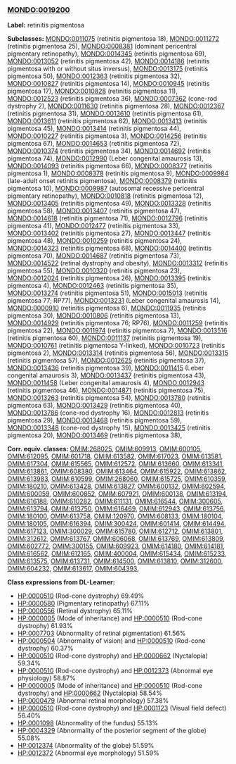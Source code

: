 
### [MONDO:0019200](http://purl.obolibrary.org/obo/MONDO_0019200)
**Label:** retinitis pigmentosa

**Subclasses:** [MONDO:0011075](http://purl.obolibrary.org/obo/MONDO_0011075) (retinitis pigmentosa 18), [MONDO:0011272](http://purl.obolibrary.org/obo/MONDO_0011272) (retinitis pigmentosa 25), [MONDO:0008381](http://purl.obolibrary.org/obo/MONDO_0008381) (dominant pericentral pigmentary retinopathy), [MONDO:0014345](http://purl.obolibrary.org/obo/MONDO_0014345) (retinitis pigmentosa 69), [MONDO:0013052](http://purl.obolibrary.org/obo/MONDO_0013052) (retinitis pigmentosa 42), [MONDO:0014186](http://purl.obolibrary.org/obo/MONDO_0014186) (retinitis pigmentosa with or without situs inversus), [MONDO:0013175](http://purl.obolibrary.org/obo/MONDO_0013175) (retinitis pigmentosa 50), [MONDO:0012363](http://purl.obolibrary.org/obo/MONDO_0012363) (retinitis pigmentosa 32), [MONDO:0010827](http://purl.obolibrary.org/obo/MONDO_0010827) (retinitis pigmentosa 14), [MONDO:0010945](http://purl.obolibrary.org/obo/MONDO_0010945) (retinitis pigmentosa 17), [MONDO:0010828](http://purl.obolibrary.org/obo/MONDO_0010828) (retinitis pigmentosa 11), [MONDO:0012523](http://purl.obolibrary.org/obo/MONDO_0012523) (retinitis pigmentosa 36), [MONDO:0007362](http://purl.obolibrary.org/obo/MONDO_0007362) (cone-rod dystrophy 2), [MONDO:0011630](http://purl.obolibrary.org/obo/MONDO_0011630) (retinitis pigmentosa 28), [MONDO:0012367](http://purl.obolibrary.org/obo/MONDO_0012367) (retinitis pigmentosa 31), [MONDO:0013610](http://purl.obolibrary.org/obo/MONDO_0013610) (retinitis pigmentosa 61), [MONDO:0013611](http://purl.obolibrary.org/obo/MONDO_0013611) (retinitis pigmentosa 62), [MONDO:0013413](http://purl.obolibrary.org/obo/MONDO_0013413) (retinitis pigmentosa 45), [MONDO:0013414](http://purl.obolibrary.org/obo/MONDO_0013414) (retinitis pigmentosa 44), [MONDO:0010227](http://purl.obolibrary.org/obo/MONDO_0010227) (retinitis pigmentosa 3), [MONDO:0014256](http://purl.obolibrary.org/obo/MONDO_0014256) (retinitis pigmentosa 67), [MONDO:0014653](http://purl.obolibrary.org/obo/MONDO_0014653) (retinitis pigmentosa 72), [MONDO:0010374](http://purl.obolibrary.org/obo/MONDO_0010374) (retinitis pigmentosa 34), [MONDO:0014692](http://purl.obolibrary.org/obo/MONDO_0014692) (retinitis pigmentosa 74), [MONDO:0012990](http://purl.obolibrary.org/obo/MONDO_0012990) (Leber congenital amaurosis 13), [MONDO:0014093](http://purl.obolibrary.org/obo/MONDO_0014093) (retinitis pigmentosa 66), [MONDO:0008377](http://purl.obolibrary.org/obo/MONDO_0008377) (retinitis pigmentosa 1), [MONDO:0008378](http://purl.obolibrary.org/obo/MONDO_0008378) (retinitis pigmentosa 9), [MONDO:0009984](http://purl.obolibrary.org/obo/MONDO_0009984) (late-adult onset retinitis pigmentosa), [MONDO:0008379](http://purl.obolibrary.org/obo/MONDO_0008379) (retinitis pigmentosa 10), [MONDO:0009987](http://purl.obolibrary.org/obo/MONDO_0009987) (autosomal recessive pericentral pigmentary retinopathy), [MONDO:0010818](http://purl.obolibrary.org/obo/MONDO_0010818) (retinitis pigmentosa 12), [MONDO:0013405](http://purl.obolibrary.org/obo/MONDO_0013405) (retinitis pigmentosa 49), [MONDO:0013328](http://purl.obolibrary.org/obo/MONDO_0013328) (retinitis pigmentosa 58), [MONDO:0013407](http://purl.obolibrary.org/obo/MONDO_0013407) (retinitis pigmentosa 47), [MONDO:0014618](http://purl.obolibrary.org/obo/MONDO_0014618) (retinitis pigmentosa 71), [MONDO:0012796](http://purl.obolibrary.org/obo/MONDO_0012796) (retinitis pigmentosa 41), [MONDO:0012477](http://purl.obolibrary.org/obo/MONDO_0012477) (retinitis pigmentosa 33), [MONDO:0013402](http://purl.obolibrary.org/obo/MONDO_0013402) (retinitis pigmentosa 27), [MONDO:0013447](http://purl.obolibrary.org/obo/MONDO_0013447) (retinitis pigmentosa 48), [MONDO:0010259](http://purl.obolibrary.org/obo/MONDO_0010259) (retinitis pigmentosa 24), [MONDO:0014323](http://purl.obolibrary.org/obo/MONDO_0014323) (retinitis pigmentosa 68), [MONDO:0014400](http://purl.obolibrary.org/obo/MONDO_0014400) (retinitis pigmentosa 70), [MONDO:0014687](http://purl.obolibrary.org/obo/MONDO_0014687) (retinitis pigmentosa 73), [MONDO:0014522](http://purl.obolibrary.org/obo/MONDO_0014522) (retinal dystrophy and obesity), [MONDO:0013312](http://purl.obolibrary.org/obo/MONDO_0013312) (retinitis pigmentosa 55), [MONDO:0010320](http://purl.obolibrary.org/obo/MONDO_0010320) (retinitis pigmentosa 23), [MONDO:0012024](http://purl.obolibrary.org/obo/MONDO_0012024) (retinitis pigmentosa 26), [MONDO:0013395](http://purl.obolibrary.org/obo/MONDO_0013395) (retinitis pigmentosa 4), [MONDO:0012463](http://purl.obolibrary.org/obo/MONDO_0012463) (retinitis pigmentosa 35), [MONDO:0013274](http://purl.obolibrary.org/obo/MONDO_0013274) (retinitis pigmentosa 51), [MONDO:0015013](http://purl.obolibrary.org/obo/MONDO_0015013) (retinitis pigmentosa 77; RP77), [MONDO:0013231](http://purl.obolibrary.org/obo/MONDO_0013231) (Leber congenital amaurosis 14), [MONDO:0000910](http://purl.obolibrary.org/obo/MONDO_0000910) (retinitis pigmentosa 6), [MONDO:0011935](http://purl.obolibrary.org/obo/MONDO_0011935) (retinitis pigmentosa 30), [MONDO:0010806](http://purl.obolibrary.org/obo/MONDO_0010806) (retinitis pigmentosa 13), [MONDO:0014929](http://purl.obolibrary.org/obo/MONDO_0014929) (retinitis pigmentosa 76; RP76), [MONDO:0011259](http://purl.obolibrary.org/obo/MONDO_0011259) (retinitis pigmentosa 22), [MONDO:0011974](http://purl.obolibrary.org/obo/MONDO_0011974) (retinitis pigmentosa 7), [MONDO:0013516](http://purl.obolibrary.org/obo/MONDO_0013516) (retinitis pigmentosa 60), [MONDO:0011137](http://purl.obolibrary.org/obo/MONDO_0011137) (retinitis pigmentosa 19), [MONDO:0010761](http://purl.obolibrary.org/obo/MONDO_0010761) (retinitis pigmentosa Y-linked), [MONDO:0010723](http://purl.obolibrary.org/obo/MONDO_0010723) (retinitis pigmentosa 2), [MONDO:0013314](http://purl.obolibrary.org/obo/MONDO_0013314) (retinitis pigmentosa 56), [MONDO:0013315](http://purl.obolibrary.org/obo/MONDO_0013315) (retinitis pigmentosa 57), [MONDO:0012625](http://purl.obolibrary.org/obo/MONDO_0012625) (retinitis pigmentosa 37), [MONDO:0013436](http://purl.obolibrary.org/obo/MONDO_0013436) (retinitis pigmentosa 39), [MONDO:0011415](http://purl.obolibrary.org/obo/MONDO_0011415) (Leber congenital amaurosis 3), [MONDO:0013437](http://purl.obolibrary.org/obo/MONDO_0013437) (retinitis pigmentosa 43), [MONDO:0011458](http://purl.obolibrary.org/obo/MONDO_0011458) (Leber congenital amaurosis 4), [MONDO:0012943](http://purl.obolibrary.org/obo/MONDO_0012943) (retinitis pigmentosa 46), [MONDO:0014871](http://purl.obolibrary.org/obo/MONDO_0014871) (retinitis pigmentosa 75), [MONDO:0013263](http://purl.obolibrary.org/obo/MONDO_0013263) (retinitis pigmentosa 54), [MONDO:0013780](http://purl.obolibrary.org/obo/MONDO_0013780) (retinitis pigmentosa 63), [MONDO:0013429](http://purl.obolibrary.org/obo/MONDO_0013429) (retinitis pigmentosa 40), [MONDO:0013786](http://purl.obolibrary.org/obo/MONDO_0013786) (cone-rod dystrophy 16), [MONDO:0012813](http://purl.obolibrary.org/obo/MONDO_0012813) (retinitis pigmentosa 29), [MONDO:0013468](http://purl.obolibrary.org/obo/MONDO_0013468) (retinitis pigmentosa 59), [MONDO:0013348](http://purl.obolibrary.org/obo/MONDO_0013348) (cone-rod dystrophy 15), [MONDO:0013425](http://purl.obolibrary.org/obo/MONDO_0013425) (retinitis pigmentosa 20), [MONDO:0013469](http://purl.obolibrary.org/obo/MONDO_0013469) (retinitis pigmentosa 38), 

**Corr. equiv. classes:** [OMIM:268025](http://purl.obolibrary.org/obo/OMIM_268025), [OMIM:609913](http://purl.obolibrary.org/obo/OMIM_609913), [OMIM:600105](http://purl.obolibrary.org/obo/OMIM_600105), [OMIM:612095](http://purl.obolibrary.org/obo/OMIM_612095), [OMIM:601718](http://purl.obolibrary.org/obo/OMIM_601718), [OMIM:613582](http://purl.obolibrary.org/obo/OMIM_613582), [OMIM:617023](http://purl.obolibrary.org/obo/OMIM_617023), [OMIM:613581](http://purl.obolibrary.org/obo/OMIM_613581), [OMIM:617304](http://purl.obolibrary.org/obo/OMIM_617304), [OMIM:615565](http://purl.obolibrary.org/obo/OMIM_615565), [OMIM:612572](http://purl.obolibrary.org/obo/OMIM_612572), [OMIM:613660](http://purl.obolibrary.org/obo/OMIM_613660), [OMIM:613341](http://purl.obolibrary.org/obo/OMIM_613341), [OMIM:613861](http://purl.obolibrary.org/obo/OMIM_613861), [OMIM:608380](http://purl.obolibrary.org/obo/OMIM_608380), [OMIM:613464](http://purl.obolibrary.org/obo/OMIM_613464), [OMIM:615922](http://purl.obolibrary.org/obo/OMIM_615922), [OMIM:613862](http://purl.obolibrary.org/obo/OMIM_613862), [OMIM:613983](http://purl.obolibrary.org/obo/OMIM_613983), [OMIM:610599](http://purl.obolibrary.org/obo/OMIM_610599), [OMIM:268060](http://purl.obolibrary.org/obo/OMIM_268060), [OMIM:615725](http://purl.obolibrary.org/obo/OMIM_615725), [OMIM:610359](http://purl.obolibrary.org/obo/OMIM_610359), [OMIM:180210](http://purl.obolibrary.org/obo/OMIM_180210), [OMIM:613428](http://purl.obolibrary.org/obo/OMIM_613428), [OMIM:613827](http://purl.obolibrary.org/obo/OMIM_613827), [OMIM:600132](http://purl.obolibrary.org/obo/OMIM_600132), [OMIM:602594](http://purl.obolibrary.org/obo/OMIM_602594), [OMIM:600059](http://purl.obolibrary.org/obo/OMIM_600059), [OMIM:600852](http://purl.obolibrary.org/obo/OMIM_600852), [OMIM:607921](http://purl.obolibrary.org/obo/OMIM_607921), [OMIM:600138](http://purl.obolibrary.org/obo/OMIM_600138), [OMIM:613194](http://purl.obolibrary.org/obo/OMIM_613194), [OMIM:616188](http://purl.obolibrary.org/obo/OMIM_616188), [OMIM:610282](http://purl.obolibrary.org/obo/OMIM_610282), [OMIM:611131](http://purl.obolibrary.org/obo/OMIM_611131), [OMIM:616544](http://purl.obolibrary.org/obo/OMIM_616544), [OMIM:300605](http://purl.obolibrary.org/obo/OMIM_300605), [OMIM:613794](http://purl.obolibrary.org/obo/OMIM_613794), [OMIM:613750](http://purl.obolibrary.org/obo/OMIM_613750), [OMIM:616469](http://purl.obolibrary.org/obo/OMIM_616469), [OMIM:612943](http://purl.obolibrary.org/obo/OMIM_612943), [OMIM:613756](http://purl.obolibrary.org/obo/OMIM_613756), [OMIM:180100](http://purl.obolibrary.org/obo/OMIM_180100), [OMIM:613758](http://purl.obolibrary.org/obo/OMIM_613758), [OMIM:120970](http://purl.obolibrary.org/obo/OMIM_120970), [OMIM:608133](http://purl.obolibrary.org/obo/OMIM_608133), [OMIM:180104](http://purl.obolibrary.org/obo/OMIM_180104), [OMIM:180105](http://purl.obolibrary.org/obo/OMIM_180105), [OMIM:616394](http://purl.obolibrary.org/obo/OMIM_616394), [OMIM:300424](http://purl.obolibrary.org/obo/OMIM_300424), [OMIM:601414](http://purl.obolibrary.org/obo/OMIM_601414), [OMIM:614494](http://purl.obolibrary.org/obo/OMIM_614494), [OMIM:617123](http://purl.obolibrary.org/obo/OMIM_617123), [OMIM:300029](http://purl.obolibrary.org/obo/OMIM_300029), [OMIM:615780](http://purl.obolibrary.org/obo/OMIM_615780), [OMIM:612712](http://purl.obolibrary.org/obo/OMIM_612712), [OMIM:613801](http://purl.obolibrary.org/obo/OMIM_613801), [OMIM:312612](http://purl.obolibrary.org/obo/OMIM_312612), [OMIM:613767](http://purl.obolibrary.org/obo/OMIM_613767), [OMIM:606068](http://purl.obolibrary.org/obo/OMIM_606068), [OMIM:613769](http://purl.obolibrary.org/obo/OMIM_613769), [OMIM:613809](http://purl.obolibrary.org/obo/OMIM_613809), [OMIM:602772](http://purl.obolibrary.org/obo/OMIM_602772), [OMIM:300155](http://purl.obolibrary.org/obo/OMIM_300155), [OMIM:609923](http://purl.obolibrary.org/obo/OMIM_609923), [OMIM:614180](http://purl.obolibrary.org/obo/OMIM_614180), [OMIM:614181](http://purl.obolibrary.org/obo/OMIM_614181), [OMIM:616562](http://purl.obolibrary.org/obo/OMIM_616562), [OMIM:612165](http://purl.obolibrary.org/obo/OMIM_612165), [OMIM:400004](http://purl.obolibrary.org/obo/OMIM_400004), [OMIM:615434](http://purl.obolibrary.org/obo/OMIM_615434), [OMIM:615233](http://purl.obolibrary.org/obo/OMIM_615233), [OMIM:613575](http://purl.obolibrary.org/obo/OMIM_613575), [OMIM:613731](http://purl.obolibrary.org/obo/OMIM_613731), [OMIM:614500](http://purl.obolibrary.org/obo/OMIM_614500), [OMIM:613810](http://purl.obolibrary.org/obo/OMIM_613810), [OMIM:312600](http://purl.obolibrary.org/obo/OMIM_312600), [OMIM:604232](http://purl.obolibrary.org/obo/OMIM_604232), [OMIM:613617](http://purl.obolibrary.org/obo/OMIM_613617), [OMIM:604393](http://purl.obolibrary.org/obo/OMIM_604393), 

**Class expressions from DL-Learner:**

- [HP:0000510](http://purl.obolibrary.org/obo/HP_0000510) (Rod-cone dystrophy) 69.49%
- [HP:0000580](http://purl.obolibrary.org/obo/HP_0000580) (Pigmentary retinopathy) 67.11%
- [HP:0000556](http://purl.obolibrary.org/obo/HP_0000556) (Retinal dystrophy) 65.11%
- [HP:0000005](http://purl.obolibrary.org/obo/HP_0000005) (Mode of inheritance) and [HP:0000510](http://purl.obolibrary.org/obo/HP_0000510) (Rod-cone dystrophy) 61.93%
- [HP:0007703](http://purl.obolibrary.org/obo/HP_0007703) (Abnormality of retinal pigmentation) 61.56%
- [HP:0000504](http://purl.obolibrary.org/obo/HP_0000504) (Abnormality of vision) and [HP:0000510](http://purl.obolibrary.org/obo/HP_0000510) (Rod-cone dystrophy) 60.37%
- [HP:0000510](http://purl.obolibrary.org/obo/HP_0000510) (Rod-cone dystrophy) and [HP:0000662](http://purl.obolibrary.org/obo/HP_0000662) (Nyctalopia) 59.34%
- [HP:0000510](http://purl.obolibrary.org/obo/HP_0000510) (Rod-cone dystrophy) and [HP:0012373](http://purl.obolibrary.org/obo/HP_0012373) (Abnormal eye physiology) 58.87%
- [HP:0000005](http://purl.obolibrary.org/obo/HP_0000005) (Mode of inheritance) and [HP:0000510](http://purl.obolibrary.org/obo/HP_0000510) (Rod-cone dystrophy) and [HP:0000662](http://purl.obolibrary.org/obo/HP_0000662) (Nyctalopia) 58.54%
- [HP:0000479](http://purl.obolibrary.org/obo/HP_0000479) (Abnormal retinal morphology) 57.38%
- [HP:0000510](http://purl.obolibrary.org/obo/HP_0000510) (Rod-cone dystrophy) and [HP:0001123](http://purl.obolibrary.org/obo/HP_0001123) (Visual field defect) 56.40%
- [HP:0001098](http://purl.obolibrary.org/obo/HP_0001098) (Abnormality of the fundus) 55.13%
- [HP:0004329](http://purl.obolibrary.org/obo/HP_0004329) (Abnormality of the posterior segment of the globe) 55.08%
- [HP:0012374](http://purl.obolibrary.org/obo/HP_0012374) (Abnormality of the globe) 51.59%
- [HP:0012372](http://purl.obolibrary.org/obo/HP_0012372) (Abnormal eye morphology) 51.59%


